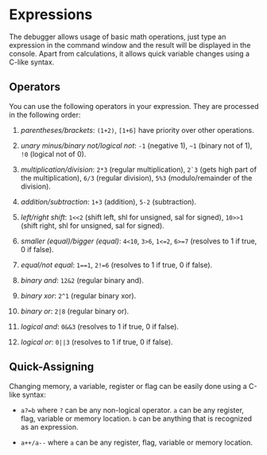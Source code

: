 # Expressions

The debugger allows usage of basic math operations, just type an expression in the command window and the result will be displayed in the console. Apart from calculations, it allows quick variable changes using a C-like syntax.

## Operators

You can use the following operators in your expression. They are processed in the following order:

1. *parentheses/brackets*: `(1+2)`, `[1+6]` have priority over other operations.

2. *unary minus/binary not/logical not*: `-1` (negative 1), `~1` (binary not of 1), `!0` (logical not of 0).

3. *multiplication/division*: `2*3` (regular multiplication), ``2`3`` (gets high part of the multiplication), `6/3` (regular division), `5%3` (modulo/remainder of the division).

4. *addition/subtraction*: `1+3` (addition), `5-2` (subtraction).

5. *left/right shift*: `1<<2` (shift left, shl for unsigned, sal for signed), `10>>1` (shift right, shl for unsigned, sal for signed). 

6. *smaller (equal)/bigger (equal)*: `4<10`, `3>6`, `1<=2`, `6>=7` (resolves to 1 if true, 0 if false).

7. *equal/not equal*: `1==1`, `2!=6` (resolves to 1 if true, 0 if false).

8. *binary and*: `12&2` (regular binary and).

9. *binary xor*: `2^1` (regular binary xor).

10. *binary or*: `2|8` (regular binary or).

11. *logical and*: `0&&3` (resolves to 1 if true, 0 if false).

12. *logical or*: `0||3` (resolves to 1 if true, 0 if false).

## Quick-Assigning

Changing memory, a variable, register or flag can be easily done using a C-like syntax:

- `a?=b` where `?` can be any non-logical operator. `a` can be any register, flag, variable or memory location. `b` can be anything that is recognized as an expression.

- `a++/a--` where `a` can be any register, flag, variable or memory location.
